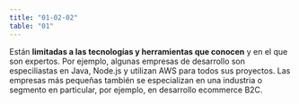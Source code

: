 ```yaml
---
title: "01-02-02"
table: "01"
---
```

Están <b>limitadas a las tecnologías y herramientas que conocen</b> y en el que son expertos. Por ejemplo, algunas empresas de desarrollo son especiliastas en Java, Node.js y utilizan AWS para todos sus proyectos. Las empresas más pequeñas también se especializan en una industria o segmento en particular, por ejemplo, en desarrollo ecommerce B2C.